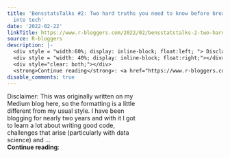 ```yaml
---
title: 'BensstatsTalks #2: Two hard truths you need to know before breaking into break
  into tech'
date: '2022-02-22'
linkTitle: https://www.r-bloggers.com/2022/02/bensstatstalks-2-two-hard-truths-you-need-to-know-before-breaking-into-break-into-tech/
source: R-bloggers
description: |-
  <div style = "width:60%; display: inline-block; float:left; "> Disclaimer: This was originally written on my Medium blog here, so the formatting is a little different from my usual style. I have been blogging for nearly two years and with it I got to learn a lot about writing good code, challenges that arise (particularly with data science) and ...</div>
  <div style = "width: 40%; display: inline-block; float:right;"></div>
  <div style="clear: both;"></div>
  <strong>Continue reading</strong>: <a href="https://www.r-bloggers.com/2022/02/bensstatstalks-2-two-hard-truths-you-need-to-know-before-breaki ...
disable_comments: true
---
```

<div style = "width:60%; display: inline-block; float:left; "> Disclaimer: This was originally written on my Medium blog here, so the formatting is a little different from my usual style. I have been blogging for nearly two years and with it I got to learn a lot about writing good code, challenges that arise (particularly with data science) and ...</div>
<div style = "width: 40%; display: inline-block; float:right;"></div>
<div style="clear: both;"></div>
<strong>Continue reading</strong>: <a href="https://www.r-bloggers.com/2022/02/bensstatstalks-2-two-hard-truths-you-need-to-know-before-breaki ...